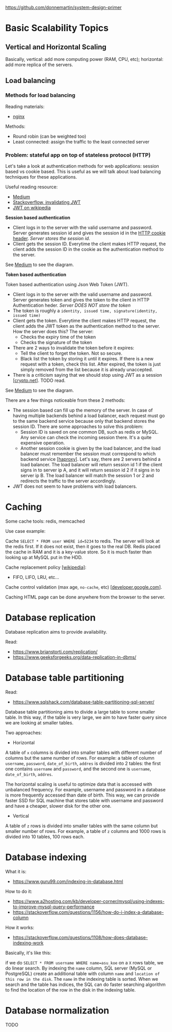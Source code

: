 https://github.com/donnemartin/system-design-primer

# Basic Scalability Topics

## Vertical and Horizontal Scaling

Basically, vertical: add more computing power (RAM, CPU, etc); horizontal: add more replica of the servers.

## Load balancing

### Methods for load balancing

Reading materials:

- [nginx](http://nginx.org/en/docs/http/load_balancing.html#nginx_load_balancing_with_ip_hash)

Methods:
- Round robin (can be weighted too)
- Least connected: assign the traffic to the least connected server

### Problem: stateful app on top of stateless protocol (HTTP)

Let's take a look at authentication methods for web applications: session based vs cookie based. This is useful as we will talk about load balancing techniques for these applications.

Useful reading resource:

- [Medium](https://medium.com/@sherryhsu/session-vs-token-based-authentication-11a6c5ac45e4)
- [Stackoverflow, invalidating JWT](https://stackoverflow.com/questions/21978658/invalidating-json-web-tokens)
- [JWT on wikipedia](https://en.wikipedia.org/wiki/JSON_Web_Token)

**Session based authentication**

- Client logs in to the server with the valid username and password. Server generates session id and gives the session id in the [HTTP cookie header](https://developer.mozilla.org/en-US/docs/Web/HTTP/Cookies). _Server stores the session id_.
- Client gets the session ID. Everytime the client makes HTTP request, the client adds the session ID in the cookie as the authentication method to the server.

See [Medium](https://medium.com/@sherryhsu/session-vs-token-based-authentication-11a6c5ac45e4) to see the diagram.

**Token based authentication**

Token based authentication using Json Web Token (JWT).

- Client logs in to the server with the valid username and password. Server generates token and gives the token to the client in HTTP Authentication heder. _Server DOES NOT store the token_
- The token is roughly a `identity, issued time, signature(identity, issued time)`
- Client gets the token. Everytime the client makes HTTP request, the client adds the JWT token as the authentication method to the server. How the server does this? The server:
  - Checks the expiry time of the token
  - Checks the signature of the token
- There are 2 ways to invalidate the token before it expires:
  - Tell the client to forget the token. Not so secure.
  - Black list the token by storing it until it expires. If there is a new request with a token, check this list. After expired, the token is just simply removed from the list because it is already unaccepted.
- There is a criticism saying that we should stop using JWT as a session [[crypto.net](http://cryto.net/~joepie91/blog/2016/06/13/stop-using-jwt-for-sessions/)]. TODO read.

See [Medium](https://medium.com/@sherryhsu/session-vs-token-based-authentication-11a6c5ac45e4) to see the diagram.

There are a few things noticeable from these 2 methods:

- The session based can fill up the memory of the server. In case of having multiple backends behind a load balancer, each request must go to the same backend service because only that backend stores the session ID. There are some approaches to solve this problem:
  -  Session ID is saved on one common DB, such as redis or MySQL. Any service can check the incoming session there. It's a quite expensive operation.
  -  Another session cookie is given by the load balancer, and the load balancer must remember the session must correspond to which backend service [[haproxy](https://www.haproxy.com/blog/load-balancing-affinity-persistence-sticky-sessions-what-you-need-to-know/)]. Let's say, there are 2 servers behind a load balancer. The load balancer will return session id 1 if the client signs in to server ip A, and it will return session id 2 if it signs in to server ip B. The load balancer will match the session 1 or 2 and redirects the traffic to the server accordingly.
-  JWT does not seem to have problems with load balancers.


# Caching

Some cache tools: redis, memcached

Use case example:

Cache `SELECT * FROM user WHERE id=5234` to redis. The server will look at the redis first. If it does not exist, then it goes to the real DB. Redis placed the cache in RAM and it is a key-value store. So it is much faster than looking up at MySQL put in the HDD.

Cache replacement policy [[wikipedia]](https://en.wikipedia.org/wiki/Cache_replacement_policies):

- FIFO, LIFO, LRU, etc...

Cache control validation (max age, `no-cache`, etc) [[developer.google.com](https://developers.google.com/web/fundamentals/performance/optimizing-content-efficiency/http-caching)].

Caching HTML page can be done anywhere from the browser to the server.

# Database replication

Database replication aims to provide availability.

Read:

- https://www.brianstorti.com/replication/
- https://www.geeksforgeeks.org/data-replication-in-dbms/

# Database table partitioning

Read:

- https://www.sqlshack.com/database-table-partitioning-sql-server/

Database table partitioning aims to divide a large table to some smaller table. In this way, if the table is very large, we aim to have faster query since we are looking at smaller tables.

Two approaches:

- Horizontal

A table of `x` columns is divided into smaller tables with different number of columns but the same number of rows. For example: a table of column `username`, `password`, `date_of_birth`, `addres` is divided into 2 tables: the first one contains `username` and `password`, and the second one is `username`, `date_of_birth`, `addres`.

The horizontal scaling is useful to optimize data that is accessed with unbalanced frequency. For example, username and password in a database is more frequently accessed than date of birth. This way, we can provide faster SSD for SQL machine that stores table with username and password and have a cheaper, slower disk for the other one.

- Vertical

A table of `z` rows is divided into smaller tables with the same column but smaller number of rows. For example, a table of `z` columns and 1000 rows is divided into 10 tables, 100 rows each.

# Database indexing

What it is:

- https://www.guru99.com/indexing-in-database.html

How to do it:

- https://www.a2hosting.com/kb/developer-corner/mysql/using-indexes-to-improve-mysql-query-performance
- https://stackoverflow.com/questions/1156/how-do-i-index-a-database-column

How it works:

- https://stackoverflow.com/questions/1108/how-does-database-indexing-work

Basically, it's like this:

if we do `SELECT * FROM username WHERE name=asu_koe` on a `X` rows table, we do linear search. By indexing the `name` column, SQL server (MySQL or PostgreSQL) create an additional table with column `name` and `location of this row in the disk`. The `name` in the indexing table is sorted. When we search and the table has indices, the SQL can do faster searching algorithm to find the location of the row in the disk in the indexing table.

# Database normalization

TODO

